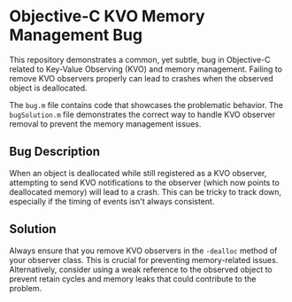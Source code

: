 # Objective-C KVO Memory Management Bug

This repository demonstrates a common, yet subtle, bug in Objective-C related to Key-Value Observing (KVO) and memory management.  Failing to remove KVO observers properly can lead to crashes when the observed object is deallocated. 

The `bug.m` file contains code that showcases the problematic behavior.  The `bugSolution.m` file demonstrates the correct way to handle KVO observer removal to prevent the memory management issues. 

## Bug Description
When an object is deallocated while still registered as a KVO observer, attempting to send KVO notifications to the observer (which now points to deallocated memory) will lead to a crash.  This can be tricky to track down, especially if the timing of events isn't always consistent.

## Solution
Always ensure that you remove KVO observers in the `-dealloc` method of your observer class.  This is crucial for preventing memory-related issues.  Alternatively, consider using a weak reference to the observed object to prevent retain cycles and memory leaks that could contribute to the problem.
